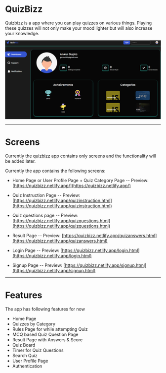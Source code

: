 # QuizBizz

Quizbizz is a app where you can play quizzes on various things. Playing these quizzes will not only make your mood lighter but will also increase your knowledge.

![quizappscreen](https://github.com/Ankur9669/QuizBizz/blob/Readme/images/quiz.png)

---

# Screens

Currently the quizbizz app contains only screens and the functionality will be added later.

Currently the app contains the following screens:

- Home Page or User Profile Page + Quiz Category Page
  -- Preview: [https://quizbizz.netlify.app/](https://quizbizz.netlify.app/)

- Quiz Instruction Page
  -- Preview: [https://quizbizz.netlify.app/quizinstruction.html](https://quizbizz.netlify.app/quizinstruction.html)

- Quiz questions page
  -- Preview: [https://quizbizz.netlify.app/quizquestions.html](https://quizbizz.netlify.app/quizquestions.html)

- Result Page
  -- Preview: [https://quizbizz.netlify.app/quizanswers.html](https://quizbizz.netlify.app/quizanswers.html)

- Login Page
  -- Preview: [https://quizbizz.netlify.app/login.html](https://quizbizz.netlify.app/login.html)

- Signup Page
  -- Preview: [https://quizbizz.netlify.app/signup.html](https://quizbizz.netlify.app/signup.html)

---

# Features

The app has following features for now

- Home Page
- Quizzes by Category
- Rules Page for while attempting Quiz
- MCQ based Quiz Question Page
- Result Page with Answers & Score
- Quiz Board
- Timer for Quiz Questions
- Search Quiz
- User Profile Page
- Authentication
